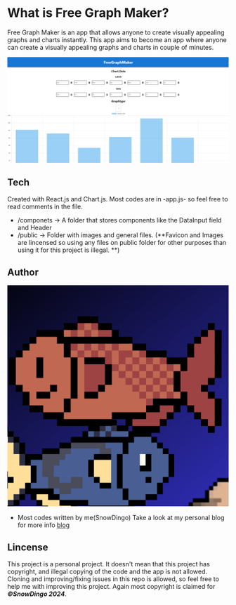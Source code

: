# What is Free Graph Maker?
Free Graph Maker is an app that allows anyone to create visually appealing graphs and charts instantly. This app aims to become an app where anyone can create a visually appealing graphs and charts in couple of minutes.

![App preview](public/App.png)
## Tech
Created with React.js and Chart.js.
Most codes are in -app.js- so feel free to read comments in the file.
* /componets -> A folder that stores components like the DataInput field and Header
* /public -> Folder with images and general files. (**Favicon and Images are lincensed so using any files on public folder for other purposes than using it for this project is illegal. **)

## Author
![Author icon with fish](public/icon.png)
* Most codes written by me(SnowDingo)
Take a look at my personal blog for more info
[blog](https://binary-fish.vercel.app/)

## Lincense
This project is a personal project. It doesn't mean that this project has copyright, and illegal copying of the code and the app is not allowed. 
Cloning and improving/fixing issues in this repo is allowed, so feel free to help me with improving this project.
Again most copyright is claimed for ***©SnowDingo 2024***.
